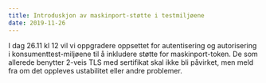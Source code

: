 ```yaml
---
title: Introduskjon av maskinport-støtte i testmiljøene
date: 2019-11-26
---
```


I dag 26.11 kl 12 vil vi oppgradere oppsettet for autentisering og autorisering i konsumenttest-miljøene til å inkludere støtte for maskinport-token. 
De som allerede benytter 2-veis TLS med sertifikat skal ikke bli påvirket, men meld fra om det oppleves ustabilitet eller andre problemer.
